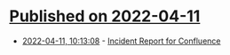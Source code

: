 # [Published on 2022-04-11](index.md)

* [2022-04-11, 10:13:08](https://news.ycombinator.com/item?id=30986732) - [Incident Report for Confluence](https://confluence.status.atlassian.com/incidents/hf1xxft08nj5)
